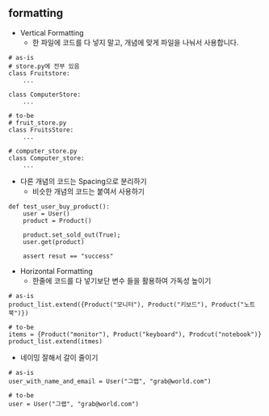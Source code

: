 ## formatting

- Vertical Formatting
  - 한 파일에 코드를 다 넣지 말고, 개념에 맞게 파일을 나눠서 사용합니다.

```
# as-is
# store.py에 전부 있음
class Fruitstore:
    ...

class ComputerStore:
    ...

# to-be
# fruit_store.py
class FruitsStore:
    ...

# computer_store.py
class Computer_store:
    ...
```

- 다른 개념의 코드는 Spacing으로 분리하기
  - 비슷한 개념의 코드는 붙여서 사용하기

```
def test_user_buy_product():
    user = User()
    product = Product()

    product.set_sold_out(True);
    user.get(product)

    assert resut == "success"
```

- Horizontal Formatting
  - 한줄에 코드를 다 넣기보단 변수 들을 활용하여 가독성 높이기

```
# as-is
product_list.extend({Product("모니터"), Product("키보드"), Product("노트북")})

# to-be
items = {Product("monitor"), Product("keyboard"), Prodcut("notebook")}
product_list.extend(itmes)
```

- 네이밍 잘해서 갈이 줄이기

```
# as-is
user_with_name_and_email = User("그랩", "grab@world.com")

# to-be
user = User("그랩", "grab@world.com")
```
